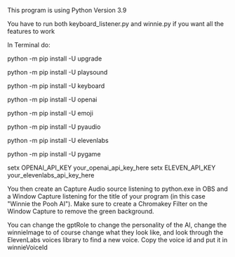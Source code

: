 This program is using Python Version 3.9

You have to run both keyboard_listener.py and winnie.py if you want all the features to work

In Terminal do:

python -m pip install -U upgrade

python -m pip install -U playsound

python -m pip install -U keyboard

python -m pip install -U openai

python -m pip install -U emoji

python -m pip install -U pyaudio

python -m pip install -U elevenlabs

python -m pip install -U pygame

setx OPENAI_API_KEY your_openai_api_key_here
setx ELEVEN_API_KEY your_elevenlabs_api_key_here

You then create an Capture Audio source listening to python.exe in OBS and a Window Capture listening for the title of your program (in this case "Winnie the Pooh AI"). Make sure to create a Chromakey Filter on the Window Capture to remove the green background.

You can change the gptRole to change the personality of the AI, change the winnieImage to of course change what they look like, and look through the ElevenLabs voices library to find a new voice. Copy the voice id and put it in winnieVoiceId
